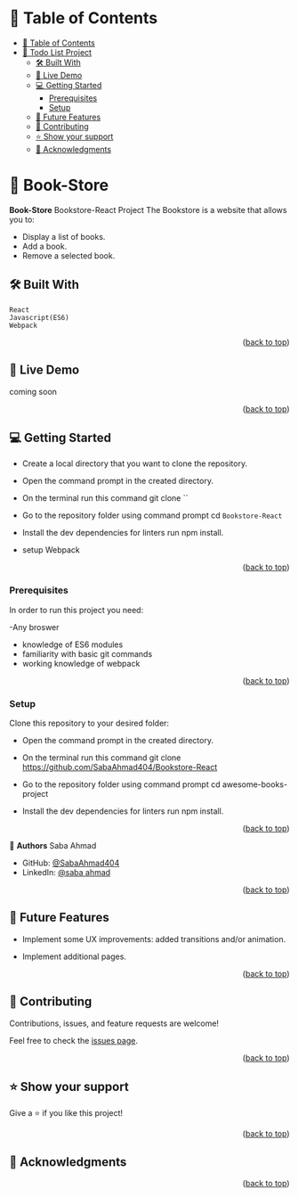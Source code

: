<a name="readme-top"></a>

<!-- TABLE OF CONTENTS -->

# 📗 Table of Contents

- [📗 Table of Contents](#-table-of-contents)
- [📖 Todo List Project](#-Math-magician-React)
  - [🛠 Built With ](#-built-with-)
  - [🚀 Live Demo ](#-live-demo-)
  - [💻 Getting Started ](#-getting-started-)
    - [Prerequisites](#prerequisites)
    - [Setup](#setup)
  - [🔭 Future Features ](#-future-features-)
  - [🤝 Contributing ](#-contributing-)
  - [⭐️ Show your support ](#️-show-your-support-)
  - [🙏 Acknowledgments ](#-acknowledgments-)

<!-- PROJECT DESCRIPTION -->

# 📖 Book-Store<a name="about-project"></a>

**Book-Store**
 Bookstore-React Project The Bookstore is a website that allows you to:

- Display a list of books.
- Add a book.
- Remove a selected book.

## 🛠 Built With <a name="built-with"></a>

    React
    Javascript(ES6)
    Webpack

<p align="right">(<a href="#readme-top">back to top</a>)</p>

## 🚀 Live Demo <a name="live-demo"></a>

coming soon

<p align="right">(<a href="#readme-top">back to top</a>)</p>

## 💻 Getting Started <a name="getting-started"></a>

- Create a local directory that you want to clone the repository.

- Open the command prompt in the created directory.

- On the terminal run this command git clone ``

- Go to the repository folder using command prompt cd `Bookstore-React`

- Install the dev dependencies for linters run npm install.
- setup Webpack

<p align="right">(<a href="#readme-top">back to top</a>)</p>

### Prerequisites

In order to run this project you need:

-Any broswer

- knowledge of ES6 modules
- familiarity with basic git commands
- working knowledge of webpack

<p align="right">(<a href="#readme-top">back to top</a>)</p>

### Setup

Clone this repository to your desired folder:

- Open the command prompt in the created directory.

- On the terminal run this command git clone https://github.com/SabaAhmad404/Bookstore-React

- Go to the repository folder using command prompt cd awesome-books-project

- Install the dev dependencies for linters run npm install.

<p align="right">(<a href="#readme-top">back to top</a>)</p>

<!-- Author -->

👤 **Authors**
Saba Ahmad

- GitHub: [@SabaAhmad404](https://github.com/SabaAhmad404)
- LinkedIn: [@saba ahmad](https://www.linkedin.com/in/saba-ahmad-97b938244/)

<p align="right">(<a href="#readme-top">back to top</a>)</p>

## 🔭 Future Features <a name="future-features"></a>

- Implement some UX improvements: added transitions and/or animation.

- Implement additional pages.

<p align="right">(<a href="#readme-top">back to top</a>)</p>

## 🤝 Contributing <a name="contributing"></a>

Contributions, issues, and feature requests are welcome!

Feel free to check the [issues page](https://github.com/SabaAhmad404/Bookstore-React/issues).

<p align="right">(<a href="#readme-top">back to top</a>)</p>

## ⭐️ Show your support <a name="support"></a>

Give a ⭐️ if you like this project!

<p align="right">(<a href="#readme-top">back to top</a>)</p>

## 🙏 Acknowledgments <a name="acknowledgements"></a>

<p align="right">(<a href="#readme-top">back to top</a>)</p>
